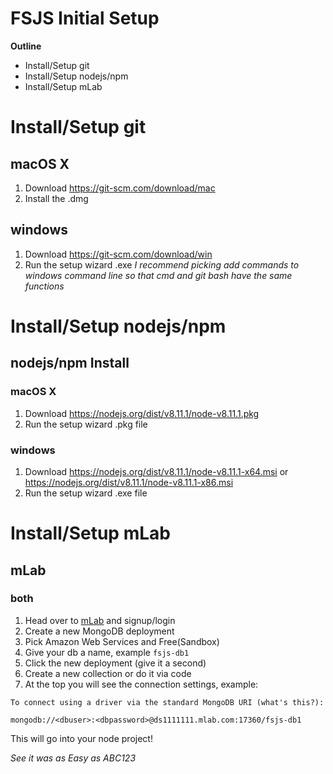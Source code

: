 # FSJS Initial Setup

**Outline**

* Install/Setup git
* Install/Setup nodejs/npm
* Install/Setup mLab

# Install/Setup git 
## macOS X
1. Download https://git-scm.com/download/mac
2. Install the .dmg

## windows
1. Download https://git-scm.com/download/win
2. Run the setup wizard .exe
_I recommend picking add commands to windows command line so that cmd and git bash have the same functions_

# Install/Setup nodejs/npm
## nodejs/npm Install
### macOS X
1. Download https://nodejs.org/dist/v8.11.1/node-v8.11.1.pkg
2. Run the setup wizard .pkg file

### windows
1. Download https://nodejs.org/dist/v8.11.1/node-v8.11.1-x64.msi or https://nodejs.org/dist/v8.11.1/node-v8.11.1-x86.msi
2. Run the setup wizard .exe file

# Install/Setup mLab
## mLab
### both
1. Head over to [mLab](https://mlab.com/signup/) and signup/login
2. Create a new MongoDB deployment
3. Pick Amazon Web Services and Free(Sandbox)
4. Give your db a name, example `fsjs-db1`
5. Click the new deployment (give it a second)
6. Create a new collection or do it via code
7. At the top you will see the connection settings, example:
```
To connect using a driver via the standard MongoDB URI (what's this?):

mongodb://<dbuser>:<dbpassword>@ds1111111.mlab.com:17360/fsjs-db1
```

This will go into your node project!

_See it was as Easy as ABC123_